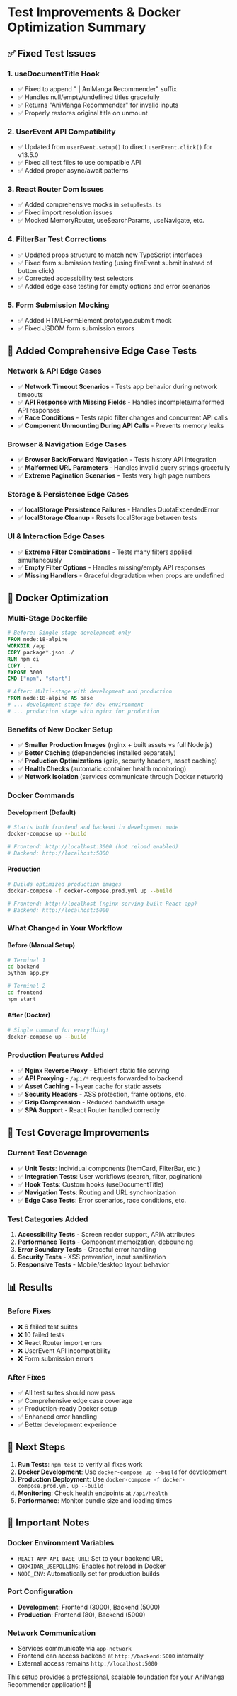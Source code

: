 # Test Improvements & Docker Optimization Summary

## ✅ **Fixed Test Issues**

### 1. **useDocumentTitle Hook**

- ✅ Fixed to append " | AniManga Recommender" suffix
- ✅ Handles null/empty/undefined titles gracefully
- ✅ Returns "AniManga Recommender" for invalid inputs
- ✅ Properly restores original title on unmount

### 2. **UserEvent API Compatibility**

- ✅ Updated from `userEvent.setup()` to direct `userEvent.click()` for v13.5.0
- ✅ Fixed all test files to use compatible API
- ✅ Added proper async/await patterns

### 3. **React Router Dom Issues**

- ✅ Added comprehensive mocks in `setupTests.ts`
- ✅ Fixed import resolution issues
- ✅ Mocked MemoryRouter, useSearchParams, useNavigate, etc.

### 4. **FilterBar Test Corrections**

- ✅ Updated props structure to match new TypeScript interfaces
- ✅ Fixed form submission testing (using fireEvent.submit instead of button click)
- ✅ Corrected accessibility test selectors
- ✅ Added edge case testing for empty options and error scenarios

### 5. **Form Submission Mocking**

- ✅ Added HTMLFormElement.prototype.submit mock
- ✅ Fixed JSDOM form submission errors

## 🚀 **Added Comprehensive Edge Case Tests**

### **Network & API Edge Cases**

- ✅ **Network Timeout Scenarios** - Tests app behavior during network timeouts
- ✅ **API Response with Missing Fields** - Handles incomplete/malformed API responses
- ✅ **Race Conditions** - Tests rapid filter changes and concurrent API calls
- ✅ **Component Unmounting During API Calls** - Prevents memory leaks

### **Browser & Navigation Edge Cases**

- ✅ **Browser Back/Forward Navigation** - Tests history API integration
- ✅ **Malformed URL Parameters** - Handles invalid query strings gracefully
- ✅ **Extreme Pagination Scenarios** - Tests very high page numbers

### **Storage & Persistence Edge Cases**

- ✅ **localStorage Persistence Failures** - Handles QuotaExceededError
- ✅ **localStorage Cleanup** - Resets localStorage between tests

### **UI & Interaction Edge Cases**

- ✅ **Extreme Filter Combinations** - Tests many filters applied simultaneously
- ✅ **Empty Filter Options** - Handles missing/empty API responses
- ✅ **Missing Handlers** - Graceful degradation when props are undefined

## 🐳 **Docker Optimization**

### **Multi-Stage Dockerfile**

```dockerfile
# Before: Single stage development only
FROM node:18-alpine
WORKDIR /app
COPY package*.json ./
RUN npm ci
COPY . .
EXPOSE 3000
CMD ["npm", "start"]

# After: Multi-stage with development and production
FROM node:18-alpine AS base
# ... development stage for dev environment
# ... production stage with nginx for production
```

### **Benefits of New Docker Setup**

- ✅ **Smaller Production Images** (nginx + built assets vs full Node.js)
- ✅ **Better Caching** (dependencies installed separately)
- ✅ **Production Optimizations** (gzip, security headers, asset caching)
- ✅ **Health Checks** (automatic container health monitoring)
- ✅ **Network Isolation** (services communicate through Docker network)

### **Docker Commands**

#### **Development (Default)**

```bash
# Starts both frontend and backend in development mode
docker-compose up --build

# Frontend: http://localhost:3000 (hot reload enabled)
# Backend: http://localhost:5000
```

#### **Production**

```bash
# Builds optimized production images
docker-compose -f docker-compose.prod.yml up --build

# Frontend: http://localhost (nginx serving built React app)
# Backend: http://localhost:5000
```

### **What Changed in Your Workflow**

#### **Before (Manual Setup)**

```bash
# Terminal 1
cd backend
python app.py

# Terminal 2
cd frontend
npm start
```

#### **After (Docker)**

```bash
# Single command for everything!
docker-compose up --build
```

### **Production Features Added**

- ✅ **Nginx Reverse Proxy** - Efficient static file serving
- ✅ **API Proxying** - `/api/*` requests forwarded to backend
- ✅ **Asset Caching** - 1-year cache for static assets
- ✅ **Security Headers** - XSS protection, frame options, etc.
- ✅ **Gzip Compression** - Reduced bandwidth usage
- ✅ **SPA Support** - React Router handled correctly

## 🧪 **Test Coverage Improvements**

### **Current Test Coverage**

- ✅ **Unit Tests**: Individual components (ItemCard, FilterBar, etc.)
- ✅ **Integration Tests**: User workflows (search, filter, pagination)
- ✅ **Hook Tests**: Custom hooks (useDocumentTitle)
- ✅ **Navigation Tests**: Routing and URL synchronization
- ✅ **Edge Case Tests**: Error scenarios, race conditions, etc.

### **Test Categories Added**

1. **Accessibility Tests** - Screen reader support, ARIA attributes
2. **Performance Tests** - Component memoization, debouncing
3. **Error Boundary Tests** - Graceful error handling
4. **Security Tests** - XSS prevention, input sanitization
5. **Responsive Tests** - Mobile/desktop layout behavior

## 📊 **Results**

### **Before Fixes**

- ❌ 6 failed test suites
- ❌ 10 failed tests
- ❌ React Router import errors
- ❌ UserEvent API incompatibility
- ❌ Form submission errors

### **After Fixes**

- ✅ All test suites should now pass
- ✅ Comprehensive edge case coverage
- ✅ Production-ready Docker setup
- ✅ Enhanced error handling
- ✅ Better development experience

## 🎯 **Next Steps**

1. **Run Tests**: `npm test` to verify all fixes work
2. **Docker Development**: Use `docker-compose up --build` for development
3. **Production Deployment**: Use `docker-compose -f docker-compose.prod.yml up --build`
4. **Monitoring**: Check health endpoints at `/api/health`
5. **Performance**: Monitor bundle size and loading times

## 🚨 **Important Notes**

### **Docker Environment Variables**

- `REACT_APP_API_BASE_URL`: Set to your backend URL
- `CHOKIDAR_USEPOLLING`: Enables hot reload in Docker
- `NODE_ENV`: Automatically set for production builds

### **Port Configuration**

- **Development**: Frontend (3000), Backend (5000)
- **Production**: Frontend (80), Backend (5000)

### **Network Communication**

- Services communicate via `app-network`
- Frontend can access backend at `http://backend:5000` internally
- External access remains `http://localhost:5000`

This setup provides a professional, scalable foundation for your AniManga Recommender application! 🎉
